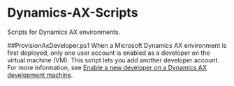 # Dynamics-AX-Scripts
Scripts for Dynamics AX environments.

##ProvisionAxDeveloper.ps1 
When a Microsoft Dynamics AX environment is first deployed, only one user account is enabled as a developer on the virtual machine (VM). This script lets you add another developer account. For more information, see [Enable a new developer on a Dynamics AX development machine](https://ax.help.dynamics.com/en/wiki/enable-a-new-developer-on-a-dynamics-ax-development-machine/).

